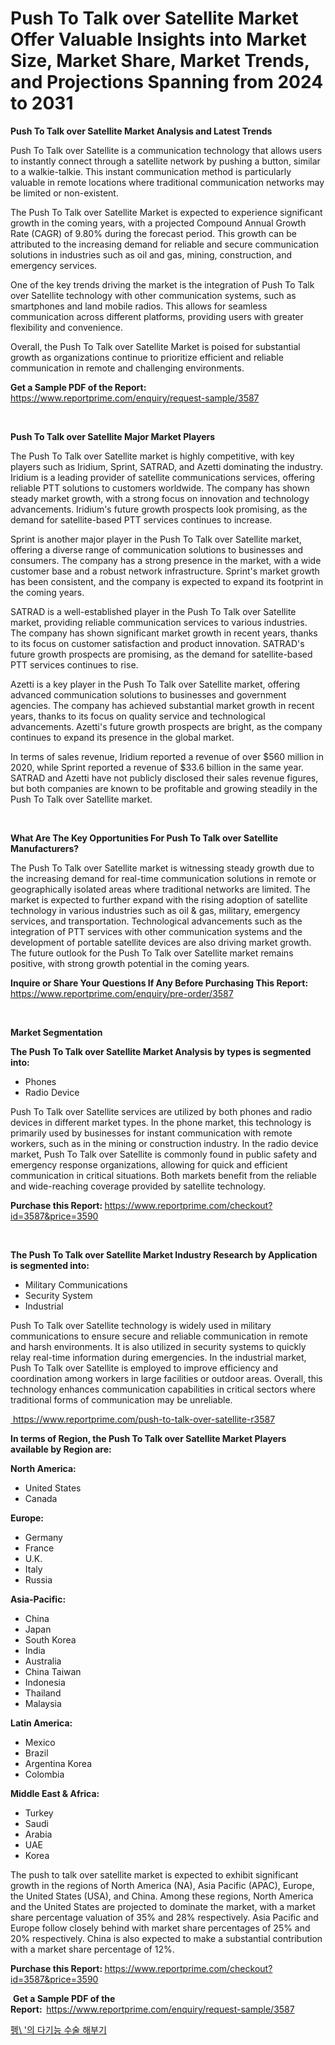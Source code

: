 <p><h1>Push To Talk over Satellite Market Offer Valuable Insights into Market Size, Market Share, Market Trends, and Projections Spanning from 2024 to 2031</h1></p><p><strong>Push To Talk over Satellite Market Analysis and Latest Trends</strong></p>
<p><p>Push To Talk over Satellite is a communication technology that allows users to instantly connect through a satellite network by pushing a button, similar to a walkie-talkie. This instant communication method is particularly valuable in remote locations where traditional communication networks may be limited or non-existent.</p><p>The Push To Talk over Satellite Market is expected to experience significant growth in the coming years, with a projected Compound Annual Growth Rate (CAGR) of 9.80% during the forecast period. This growth can be attributed to the increasing demand for reliable and secure communication solutions in industries such as oil and gas, mining, construction, and emergency services.</p><p>One of the key trends driving the market is the integration of Push To Talk over Satellite technology with other communication systems, such as smartphones and land mobile radios. This allows for seamless communication across different platforms, providing users with greater flexibility and convenience.</p><p>Overall, the Push To Talk over Satellite Market is poised for substantial growth as organizations continue to prioritize efficient and reliable communication in remote and challenging environments.</p></p>
<p><strong>Get a Sample PDF of the Report:&nbsp;</strong> <a href="https://www.reportprime.com/enquiry/request-sample/3587">https://www.reportprime.com/enquiry/request-sample/3587</a></p>
<p>&nbsp;</p>
<p><strong>Push To Talk over Satellite Major Market Players</strong></p>
<p><p>The Push To Talk over Satellite market is highly competitive, with key players such as Iridium, Sprint, SATRAD, and Azetti dominating the industry. Iridium is a leading provider of satellite communications services, offering reliable PTT solutions to customers worldwide. The company has shown steady market growth, with a strong focus on innovation and technology advancements. Iridium's future growth prospects look promising, as the demand for satellite-based PTT services continues to increase.</p><p>Sprint is another major player in the Push To Talk over Satellite market, offering a diverse range of communication solutions to businesses and consumers. The company has a strong presence in the market, with a wide customer base and a robust network infrastructure. Sprint's market growth has been consistent, and the company is expected to expand its footprint in the coming years.</p><p>SATRAD is a well-established player in the Push To Talk over Satellite market, providing reliable communication services to various industries. The company has shown significant market growth in recent years, thanks to its focus on customer satisfaction and product innovation. SATRAD's future growth prospects are promising, as the demand for satellite-based PTT services continues to rise.</p><p>Azetti is a key player in the Push To Talk over Satellite market, offering advanced communication solutions to businesses and government agencies. The company has achieved substantial market growth in recent years, thanks to its focus on quality service and technological advancements. Azetti's future growth prospects are bright, as the company continues to expand its presence in the global market.</p><p>In terms of sales revenue, Iridium reported a revenue of over $560 million in 2020, while Sprint reported a revenue of $33.6 billion in the same year. SATRAD and Azetti have not publicly disclosed their sales revenue figures, but both companies are known to be profitable and growing steadily in the Push To Talk over Satellite market.</p></p>
<p>&nbsp;</p>
<p><strong>What Are The Key Opportunities For Push To Talk over Satellite Manufacturers?</strong></p>
<p><p>The Push To Talk over Satellite market is witnessing steady growth due to the increasing demand for real-time communication solutions in remote or geographically isolated areas where traditional networks are limited. The market is expected to further expand with the rising adoption of satellite technology in various industries such as oil & gas, military, emergency services, and transportation. Technological advancements such as the integration of PTT services with other communication systems and the development of portable satellite devices are also driving market growth. The future outlook for the Push To Talk over Satellite market remains positive, with strong growth potential in the coming years.</p></p>
<p><strong>Inquire or Share Your Questions If Any Before Purchasing This Report:</strong> <a href="https://www.reportprime.com/enquiry/pre-order/3587">https://www.reportprime.com/enquiry/pre-order/3587</a></p>
<p>&nbsp;</p>
<p><strong>Market Segmentation</strong></p>
<p><strong>The Push To Talk over Satellite Market Analysis by types is segmented into:</strong></p>
<p><ul><li>Phones</li><li>Radio Device</li></ul></p>
<p><p>Push To Talk over Satellite services are utilized by both phones and radio devices in different market types. In the phone market, this technology is primarily used by businesses for instant communication with remote workers, such as in the mining or construction industry. In the radio device market, Push To Talk over Satellite is commonly found in public safety and emergency response organizations, allowing for quick and efficient communication in critical situations. Both markets benefit from the reliable and wide-reaching coverage provided by satellite technology.</p></p>
<p><strong>Purchase this Report:&nbsp;</strong><a href="https://www.reportprime.com/checkout?id=3587&price=3590">https://www.reportprime.com/checkout?id=3587&price=3590</a></p>
<p>&nbsp;</p>
<p><strong>The Push To Talk over Satellite Market Industry Research by Application is segmented into:</strong></p>
<p><ul><li>Military Communications</li><li>Security System</li><li>Industrial</li></ul></p>
<p><p>Push To Talk over Satellite technology is widely used in military communications to ensure secure and reliable communication in remote and harsh environments. It is also utilized in security systems to quickly relay real-time information during emergencies. In the industrial market, Push To Talk over Satellite is employed to improve efficiency and coordination among workers in large facilities or outdoor areas. Overall, this technology enhances communication capabilities in critical sectors where traditional forms of communication may be unreliable.</p></p>
<p><a href="https://www.reportprime.com/push-to-talk-over-satellite-r3587">&nbsp;https://www.reportprime.com/push-to-talk-over-satellite-r3587</a></p>
<p><strong>In terms of Region, the Push To Talk over Satellite Market Players available by Region are:</strong></p>
<p>
    <p> <strong> North America: </strong>
        <ul>
            <li>United States</li>
            <li>Canada</li>
        </ul>
        </p> 
    <p> <strong> Europe: </strong>
        <ul>
            <li>Germany</li>
            <li>France</li>
            <li>U.K.</li>
            <li>Italy</li>
            <li>Russia</li>
        </ul>
        </p> 
    <p> <strong> Asia-Pacific: </strong>
        <ul>
            <li>China</li>
            <li>Japan</li>
            <li>South Korea</li>
            <li>India</li>
            <li>Australia</li>
            <li>China Taiwan</li>
            <li>Indonesia</li>
            <li>Thailand</li>
            <li>Malaysia</li>
        </ul>
        </p> 
    <p> <strong> Latin America: </strong>
        <ul>
            <li>Mexico</li>
            <li>Brazil</li>
            <li>Argentina Korea</li>
            <li>Colombia</li>
        </ul>
        </p> 
    <p> <strong> Middle East & Africa: </strong>
        <ul>
            <li>Turkey</li>
            <li>Saudi</li>
            <li>Arabia</li>
            <li>UAE</li>
            <li>Korea</li>
        </ul>
    </p>
    </p>
<p><p>The push to talk over satellite market is expected to exhibit significant growth in the regions of North America (NA), Asia Pacific (APAC), Europe, the United States (USA), and China. Among these regions, North America and the United States are projected to dominate the market, with a market share percentage valuation of 35% and 28% respectively. Asia Pacific and Europe follow closely behind with market share percentages of 25% and 20% respectively. China is also expected to make a substantial contribution with a market share percentage of 12%.</p></p>
<p><strong>Purchase this Report: </strong><a href="https://www.reportprime.com/checkout?id=3587&price=3590">https://www.reportprime.com/checkout?id=3587&price=3590</a></p>
<p>&nbsp;<strong>Get a Sample PDF of the Report:&nbsp;&nbsp;</strong><a href="https://www.reportprime.com/enquiry/request-sample/3587">https://www.reportprime.com/enquiry/request-sample/3587</a></p>
<p><strong></strong></p>
<p><p><a href="https://github.com/mpodehpw07370073/Market-Research-Report-List-4/blob/main/3018033103474.md">펭\ '의 다기능 수술 해부기</a></p></p>